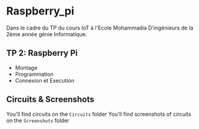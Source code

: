 # Raspberry_pi
Dans le cadre du TP du cours IoT à l'Ecole Mohammadia D'ingénieurs de la 2ème année génie Informatique.

## TP 2: Raspberry Pi

- Montage
- Programmation
- Connexion et Execution

## Circuits & Screenshots
You'll find circuits on the `Circuits` folder
You'll find screenshots of circuits on the `Screenshots` folder
